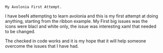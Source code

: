 ﻿	My Avolonia First Attempt.

<P>I have beeN attempting to learn avolonia and this is my first attempt at doing anything, starting from the ribbon example. My First big issues was the icons were blacl and white only, the issue was interesting xaml that needed to be changed.<P>

<P>The checked in code works and it is my hope that it will help someone overcome the issues that I have had.<p>
